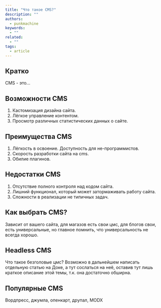 ```yaml
---
title: "Что такое CMS?"
description: ""
authors:
  - punkmachine
keywords:
  - ""
related:
  - ""
tags:
  - article
---
```


<!--
1. В description есть описание для соцсетей и поисковиков, не больше 200 символов
2. В authors есть ники авторов основного текста
3. В contributors перечислены ники всех соавторов и тех, кто работал над текстом (дописали «На практике»? Переписали блок? Вам сюда)
4. В keywords записаны ключевые слова для SEO: пишем сюда слова или фразы, которых нет в тексте статьи, но по ним могут искать этот материал
5. Подпапка автора есть в папке _people/_
6. В related добавлено три ссылки на материалы Доки, которые будут предлагаться в конце. Не добавляем следующий или предыдущий материал в разделе
-->

## Кратко
CMS - это...

## Возможности CMS

1. Кастомизация дизайна сайта.
2. Лёгкое управление контентом.
3. Просмотр различных статистических данных о сайте.

## Преимущества CMS

1. Лёгкость в освоение. Доступность для не-программистов.
2. Скорость разработки сайта на cms.
3. Обилие плагинов.

## Недостатки CMS

1. Отсутствие полного контроля над кодом сайта.
2. Лишний функционал, который может затормаживать работу сайта.
3. Сложности в реализации не типичных задач.

## Как выбрать CMS?

Зависит от вашего сайта, для магазов есть свои цмс, для блогов свои, есть универсальные, но главное помнить, что универсальность не всегда хорошо.

## Headless CMS

Что такое безголовые цмс? Возможно в дальнейшем написать отдельную статью на Доке, а тут сослаться на неё, оставив тут лишь краткое описание этой темы, т.к. она достаточно обширна.

## Популярные CMS

Вордпресс, джумла, опенкарт, друпал, MODX